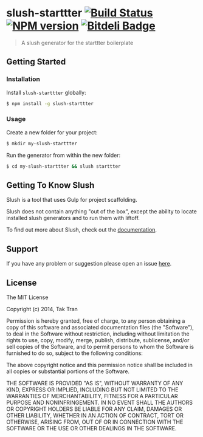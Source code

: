 # slush-starttter [![Build Status](https://secure.travis-ci.org/taktran/slush-starttter.png?branch=master)](https://travis-ci.org/taktran/slush-starttter) [![NPM version](https://badge-me.herokuapp.com/api/npm/slush-starttter.png)](http://badges.enytc.com/for/npm/slush-starttter) [![Bitdeli Badge](https://d2weczhvl823v0.cloudfront.net/taktran/slush-starttter/trend.png)](https://bitdeli.com/free "Bitdeli Badge")

> A slush generator for the starttter boilerplate


## Getting Started

### Installation

Install `slush-starttter` globally:

```bash
$ npm install -g slush-starttter
```

### Usage

Create a new folder for your project:

```bash
$ mkdir my-slush-starttter
```

Run the generator from within the new folder:

```bash
$ cd my-slush-starttter && slush starttter
```

## Getting To Know Slush

Slush is a tool that uses Gulp for project scaffolding.

Slush does not contain anything "out of the box", except the ability to locate installed slush generators and to run them with liftoff.

To find out more about Slush, check out the [documentation](https://github.com/klei/slush).

## Support
If you have any problem or suggestion please open an issue [here](https://github.com/taktran/slush-starttter/issues).

## License

The MIT License

Copyright (c) 2014, Tak Tran

Permission is hereby granted, free of charge, to any person
obtaining a copy of this software and associated documentation
files (the "Software"), to deal in the Software without
restriction, including without limitation the rights to use,
copy, modify, merge, publish, distribute, sublicense, and/or sell
copies of the Software, and to permit persons to whom the
Software is furnished to do so, subject to the following
conditions:

The above copyright notice and this permission notice shall be
included in all copies or substantial portions of the Software.

THE SOFTWARE IS PROVIDED "AS IS", WITHOUT WARRANTY OF ANY KIND,
EXPRESS OR IMPLIED, INCLUDING BUT NOT LIMITED TO THE WARRANTIES
OF MERCHANTABILITY, FITNESS FOR A PARTICULAR PURPOSE AND
NONINFRINGEMENT. IN NO EVENT SHALL THE AUTHORS OR COPYRIGHT
HOLDERS BE LIABLE FOR ANY CLAIM, DAMAGES OR OTHER LIABILITY,
WHETHER IN AN ACTION OF CONTRACT, TORT OR OTHERWISE, ARISING
FROM, OUT OF OR IN CONNECTION WITH THE SOFTWARE OR THE USE OR
OTHER DEALINGS IN THE SOFTWARE.

